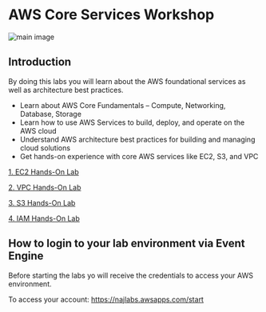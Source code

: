 # AWS Core Services Workshop
![main image](images/logo.png)

## Introduction
By doing this labs you will learn about the AWS foundational services as well as architecture best practices.

- Learn about AWS Core Fundamentals – Compute, Networking, Database, Storage
- Learn how to use AWS Services to build, deploy, and operate on the AWS cloud
- Understand AWS architecture best practices for building and managing cloud solutions
- Get hands-on experience with core AWS services like EC2, S3, and VPC

[1. EC2 Hands-On Lab](01-EC2-Lab/README.md)

[2. VPC Hands-On Lab](02-VPC-Lab/README.md)

[3. S3 Hands-On Lab](03-S3-Lab/README.md)

[4. IAM Hands-On Lab](04-IAM-Lab/README.md)


## How to login to your lab environment via Event Engine

Before starting the labs yo will receive the credentials to access your AWS environment.

To access your account: https://najlabs.awsapps.com/start
